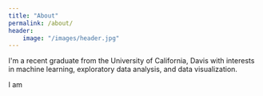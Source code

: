 ```yaml
---
title: "About"
permalink: /about/
header:
    image: "/images/header.jpg"
---
```


I'm a recent graduate from the University of California, Davis with interests in machine learning, exploratory data analysis, and data visualization.

I am 